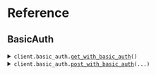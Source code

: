 # Reference
## BasicAuth
<details><summary><code>client.basic_auth.<a href="src/seed/basic_auth/client.py">get_with_basic_auth</a>()</code></summary>
<dl>
<dd>

#### 📝 Description

<dl>
<dd>

<dl>
<dd>

GET request with basic auth scheme
</dd>
</dl>
</dd>
</dl>

#### 🔌 Usage

<dl>
<dd>

<dl>
<dd>

```python
from seed import SeedBasicAuthEnvironmentVariables
client = SeedBasicAuthEnvironmentVariables(username="YOUR_USERNAME", access_token="YOUR_ACCESS_TOKEN", base_url="https://yourhost.com/path/to/api", )
client.basic_auth.get_with_basic_auth()

```
</dd>
</dl>
</dd>
</dl>

#### ⚙️ Parameters

<dl>
<dd>

<dl>
<dd>

**request_options:** `typing.Optional[RequestOptions]` — Request-specific configuration.
    
</dd>
</dl>
</dd>
</dl>


</dd>
</dl>
</details>

<details><summary><code>client.basic_auth.<a href="src/seed/basic_auth/client.py">post_with_basic_auth</a>(...)</code></summary>
<dl>
<dd>

#### 📝 Description

<dl>
<dd>

<dl>
<dd>

POST request with basic auth scheme
</dd>
</dl>
</dd>
</dl>

#### 🔌 Usage

<dl>
<dd>

<dl>
<dd>

```python
from seed import SeedBasicAuthEnvironmentVariables
client = SeedBasicAuthEnvironmentVariables(username="YOUR_USERNAME", access_token="YOUR_ACCESS_TOKEN", base_url="https://yourhost.com/path/to/api", )
client.basic_auth.post_with_basic_auth(request={'key': 'value'}
, )

```
</dd>
</dl>
</dd>
</dl>

#### ⚙️ Parameters

<dl>
<dd>

<dl>
<dd>

**request:** `typing.Optional[typing.Any]` 
    
</dd>
</dl>

<dl>
<dd>

**request_options:** `typing.Optional[RequestOptions]` — Request-specific configuration.
    
</dd>
</dl>
</dd>
</dl>


</dd>
</dl>
</details>


